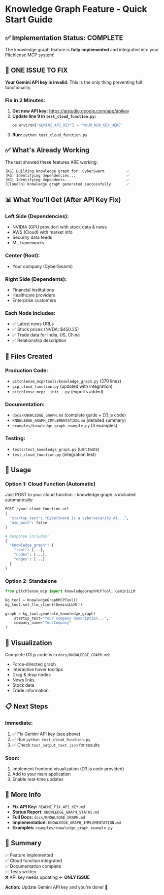 # Knowledge Graph Feature - Quick Start Guide

## ✅ Implementation Status: COMPLETE

The knowledge graph feature is **fully implemented** and integrated into your Pitchlense MCP system!

## 🚨 ONE ISSUE TO FIX

**Your Gemini API key is invalid.** This is the only thing preventing full functionality.

### Fix in 2 Minutes:

1. **Get new API key:** https://aistudio.google.com/app/apikey
2. **Update line 9 in `test_cloud_function.py`:**
   ```python
   os.environ["GEMINI_API_KEY"] = "YOUR_NEW_KEY_HERE"
   ```
3. **Run:** `python test_cloud_function.py`

## ✅ What's Already Working

The test showed these features ARE working:

```
[KG] Building knowledge graph for: CyberSwarm          ✅
[KG] Identifying dependencies...                       ✅  
[KG] Identifying dependents...                         ✅
[CloudFn] Knowledge graph generated successfully       ✅
```

## 📊 What You'll Get (After API Key Fix)

### Left Side (Dependencies):
- NVIDIA (GPU provider) with stock data & news
- AWS (Cloud) with market info
- Security data feeds
- ML frameworks

### Center (Root):
- Your company (CyberSwarm)

### Right Side (Dependents):
- Financial institutions  
- Healthcare providers
- Enterprise customers

### Each Node Includes:
- ✅ Latest news URLs
- ✅ Stock prices (NVDA: $450.25)
- ✅ Trade data for India, US, China
- ✅ Relationship description

## 📁 Files Created

### Production Code:
- `pitchlense_mcp/tools/knowledge_graph.py` (370 lines)
- `gcp_cloud_function.py` (updated with integration)
- `pitchlense_mcp/__init__.py` (exports added)

### Documentation:
- `docs/KNOWLEDGE_GRAPH.md` (complete guide + D3.js code)
- `KNOWLEDGE_GRAPH_IMPLEMENTATION.md` (detailed summary)
- `examples/knowledge_graph_example.py` (3 examples)

### Testing:
- `tests/test_knowledge_graph.py` (unit tests)
- `test_cloud_function.py` (integration test)

## 🎯 Usage

### Option 1: Cloud Function (Automatic)

Just POST to your cloud function - knowledge graph is included automatically:

```python
POST /your-cloud-function-url
{
  "startup_text": "CyberSwarm is a cybersecurity AI...",
  "use_mock": false
}

# Response includes:
{
  "knowledge_graph": {
    "root": {...},
    "nodes": [...],
    "edges": [...]
  }
}
```

### Option 2: Standalone

```python
from pitchlense_mcp import KnowledgeGraphMCPTool, GeminiLLM

kg_tool = KnowledgeGraphMCPTool()
kg_tool.set_llm_client(GeminiLLM())

graph = kg_tool.generate_knowledge_graph(
    startup_text="Your company description...",
    company_name="YourCompany"
)
```

## 🎨 Visualization

Complete D3.js code is in `docs/KNOWLEDGE_GRAPH.md`:

- Force-directed graph
- Interactive hover tooltips
- Drag & drop nodes
- News links
- Stock data
- Trade information

## 📋 Next Steps

### Immediate:
1. ✅ Fix Gemini API key (see above)
2. ✅ Run `python test_cloud_function.py`
3. ✅ Check `test_output_text.json` for results

### Soon:
1. Implement frontend visualization (D3.js code provided)
2. Add to your main application
3. Enable real-time updates

## 📖 More Info

- **Fix API Key:** `README_FIX_API_KEY.md`
- **Status Report:** `KNOWLEDGE_GRAPH_STATUS.md`
- **Full Docs:** `docs/KNOWLEDGE_GRAPH.md`
- **Implementation:** `KNOWLEDGE_GRAPH_IMPLEMENTATION.md`
- **Examples:** `examples/knowledge_graph_example.py`

## 🎉 Summary

✅ Feature implemented  
✅ Cloud function integrated  
✅ Documentation complete  
✅ Tests written  
❌ API key needs updating ← **ONLY ISSUE**

**Action:** Update Gemini API key and you're done! 🚀


